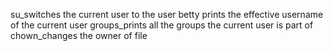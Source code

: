 su_switches the current user to the user betty
prints the effective username of the current user
groups_prints all the groups the current user is part of
chown_changes the owner of file
